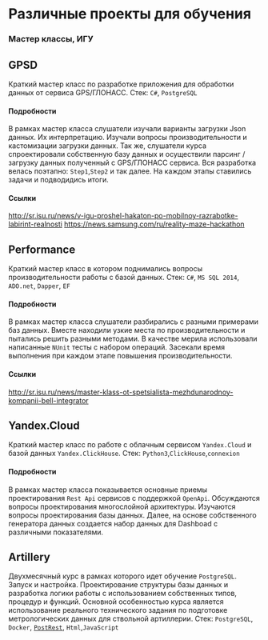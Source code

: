# Различные проекты для обучения
### Мастер классы, ИГУ

## GPSD
Краткий мастер класс по разработке приложения для обработки данных от сервиса  GPS/ГЛОНАСС.
Стек: `C#`, `PostgreSQL`

#### Подробности
В рамках мастер класса слушатели изучали варианты загрузки Json данных. Их интерпретацию. Изучали вопросы производительности и кастомизации загрузки данных.
Так же, слушатели курса спроектировали собственную базу данных и осуществили парсинг / загрузку данных полученный с GPS/ГЛОНАСС сервиса.
Вся разработка велась поэтапно: `Step1`,`Step2` и так далее. На каждом этапы ставились задачи и подводидись итоги.

#### Ссылки
http://sr.isu.ru/news/v-igu-proshel-hakaton-po-mobilnoy-razrabotke-labirint-realnosti
https://news.samsung.com/ru/reality-maze-hackathon


## Performance
Краткий мастер класс в котором поднимались вопросы производительности работы с базой данных.
Стек: `C#`, `MS SQL 2014`, `ADO.net`, `Dapper`, `EF`

#### Подробности
В рамках мастер класса слушатели разбирались с разными примерами баз данных. Вместе находили узкие места по производительности и пытались решить разными методами.
В качестве мерила использовали написанные `NUnit` тесты с набором операций. Засекали время выполнения при каждом этапе повышения производительности.

#### Ссылки
http://sr.isu.ru/news/master-klass-ot-spetsialista-mezhdunarodnoy-kompanii-bell-integrator


## Yandex.Cloud
Краткий мастер класс по работе с облачным сервисом `Yandex.Cloud` и базой данных `Yandex.ClickHouse`. 
Стек: `Python3`,`ClickHouse`,`connexion`

#### Подробности
В рамках мастер класса показывается основные приемы проектирования `Rest Api` сервисов с поддержкой `OpenApi`. Обсуждаются вопросы проектирования многослойной архитектуры. Изучаются вопросы проектирования базы данных.
Далее, на основе собственного генератора данных создается набор данных для Dashboad с различными показателями. 

## Artillery
Двухмесячный курс в рамках которого идет обучение `PostgreSQL`. Запуск и настройка. Проектирование структуры базы данных и разработка логики работы с использованием собственных типов, процедур и функций.
Основной особенностью курса является использование реального технического задания по подготовке метрологических данных для ствольной артиллерии.
Стек: `PostgreSQL`, `Docker`, [`PostRest`](https://docs.postgrest.org/en/v12/), `Html`,`JavaScript`

